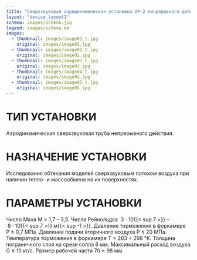 ```yaml
---
title: "Сверхзвуковая аэродинамическая установка AP-2 непрерывного действия"
layout: "device_layout1"
schema: images/schema.jpg
legend: images/schema.md
images:
  - thumbnail: images/image01_t.jpg
    original: images/image01.jpg
  - thumbnail: images/image02_t.jpg
    original: images/image02.jpg
  - thumbnail: images/image03_t.jpg
    original: images/image03.jpg
  - thumbnail: images/image04_t.jpg
    original: images/image04.jpg
  - thumbnail: images/image05_t.jpg
    original: images/image05.jpg
---
```


# ТИП УСТАНОВКИ
Аэродинамическая сверхзвуковая труба непрерывного действия.

# НАЗНАЧЕНИЕ УСТАНОВКИ
Исследования обтекания моделей сверхзвуковым потоком воздуха при наличии тепло- и массообмена на их поверхностях.

# ПАРАМЕТРЫ УСТАНОВКИ
Число Маха M&nbsp;=&nbsp;1,7&nbsp;–&nbsp;3,5. Числа Рейнольдса &nbsp;3&nbsp;·&nbsp;10{{< sup 7 >}}&nbsp;–&nbsp;8&nbsp;·&nbsp;10{{< sup 7 >}}&nbsp;м{{< sup -1 >}}. Давление торможения в форкамере P&nbsp;≤&nbsp;0,7&nbsp;МПа. Давление подачи вторичного воздуха Р&nbsp;≤&nbsp;20&nbsp;МПа. Температура торможения в форкамере T&nbsp;=&nbsp;283&nbsp;÷&nbsp;298&nbsp;&#176;К. Толщина пограничного слоя на срезе сопла 6&nbsp;мм. Максимальный расход воздуха G&nbsp;≤&nbsp;10&nbsp;кг/с. Размер рабочей части 70&nbsp;&times;&nbsp;98&nbsp;мм.